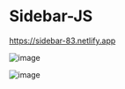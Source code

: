 # Sidebar-JS

https://sidebar-83.netlify.app

![image](https://user-images.githubusercontent.com/115717042/219984583-4578aab8-90f9-476d-9aeb-ad4d151457f5.png)

![image](https://user-images.githubusercontent.com/115717042/219984607-36fd556f-9a2e-40cc-9f1e-120334d09653.png)
